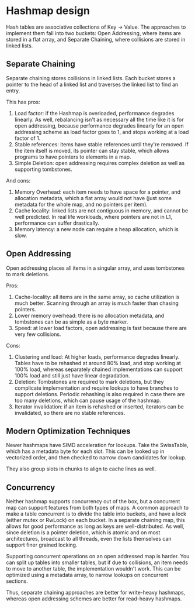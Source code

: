 # Hashmap design

Hash tables are associative collections of Key -> Value. The approaches
to implement them fall into two buckets: Open Addressing, where items
are stored in a flat array, and Separate Chaining, where collisions are
stored in linked lists.

## Separate Chaining

Separate chaining stores collisions in linked lists. Each bucket stores
a pointer to the head of a linked list and traverses the linked list to
find an entry.

This has pros:

1. Load factor: if the Hashmap is overloaded, performance degrades
   linearly. As well, rebalancing isn't as necessary all the time like
   it is for open addressing, because performance degrades linearly
   for an open addressing scheme as load factor goes to 1, and stops
   working at a load factor of 1.
2. Stable references: items have stable references until they're
   removed. If the item itself is moved, its pointer can stay stable,
   which allows programs to have pointers to elements in a map.
3. Simple Deletion: open addressing requires complex deletion as well as
   supporting tombstones.

And cons:

1. Memory Overhead: each item needs to have space for a pointer,
   and allocation metadata, which a flat array would not have (just some
   metadata for the whole map, and no pointers per item).
2. Cache locality: linked lists are not contiguous in memory, and cannot
   be well predicted. In real life workloads, where pointers are not in
   L1, performance can suffer drastically.
3. Memory latency: a new node can require a heap allocation, which is
   slow.

## Open Addressing

Open addressing places all items in a singular array, and uses
tombstones to mark deletions.

Pros:

1. Cache-locality: all items are in the same array, so cache utilization
   is much better. Scanning through an array is much faster than chasing
   pointers.
2. Lower memory overhead: there is no allocation metadata, and
   tombstones can be as simple as a byte marker.
3. Speed: at lower load factors, open addressing is fast because there
   are very few collisions.

Cons:

1. Clustering and load: At higher loads, performance degrades linearly.
   Tables have to be rehashed at around 80% load, and stop working at
   100% load, whereas separately chained implementations can support
   100% load and still just have linear degradation.
2. Deletion: Tombstones are required to mark deletions, but they
   complicate implementation and require lookups to have branches to
   support deletions. Periodic rehashing is also required in case there
   are too many deletions, which can pause usage of the hashmap.
3. Iterator invalidation: if an item is rehashed or inserted, iterators
   can be invalidated, so there are no stable references.

## Modern Optimization Techniques

Newer hashmaps have SIMD acceleration for lookups. Take the SwissTable,
which has a metadata byte for each slot. This can be looked up in
vectorized order, and then checked to narrow down candidates for lookup.

They also group slots in chunks to align to cache lines as well.

## Concurrency

Neither hashmap supports concurrency out of the box, but a concurrent
map can support features from both types of maps. A common approach to
make a table concurrent is to divide the table into buckets, and have a
lock (either mutex or RwLock) on each bucket. In a separate chaining
map, this allows for good performance as long as keys are
well-distributed. As well, since deletion is a pointer deletion, which
is atomic and on most architectures, broadcast to all threads, even the
lists themselves can support finer grained locking.

Supporting concurrent operations on an open addressed map is harder. You
can split up tables into smaller tables, but if due to collisions, an
item needs to move to another table, the implementation wouldn't work.
This can be optimized using a metadata array, to narrow lookups on
concurrent sections.

Thus, separate chaining approaches are better for write-heavy hashmaps,
whereas open addressing schemes are better for read-heavy hashmaps.
